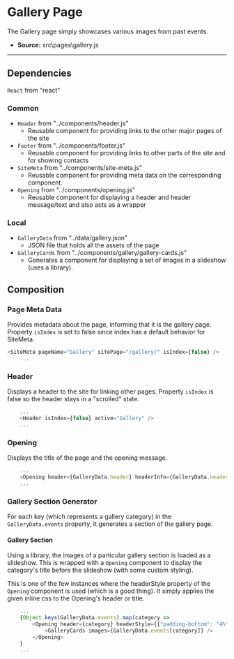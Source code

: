 # Gallery Page
The Gallery page simply showcases various images from past events. 

- **Source:** src\pages\gallery.js

---

## Dependencies
`React` from "react"

### Common
- `Header` from "../components/header.js"
    - Reusable component for providing links to the other major pages of the site
- `Footer` from "../components/footer.js"
    - Reusable component for providing links to other parts of the site and for showing contacts 
- `SiteMeta` from "../components/site-meta.js"
	- Reusable component for providing meta data on the corresponding component.
- `Opening` from "../components/opening.js"
    - Reusable component for displaying a header and header message/text and also acts as a wrapper

### Local
 - `GalleryData` from "../data/gallery.json"
    - JSON file that holds all the assets of the page 
 - `GalleryCards` from "../components/gallery/gallery-cards.js"
    - Generates a component for displaying a set of images in a slideshow (uses a library).

## Composition

### Page Meta Data
Provides metadata about the page, informing that it is the gallery page.  Property `isIndex` is set to false since index has a default behavior for SiteMeta.

```javascript
<SiteMeta pageName="Gallery" sitePage="/gallery/" isIndex={false} />
	...
```

### Header
Displays a header to the site for linking other pages. Property `isIndex` is false so the header stays in a "scrolled" state.

```javascript
    ...
	<Header isIndex={false} active="Gallery" />
	...
```

### Opening
Displays the title of the page and the opening message.

```javascript
    ...
	<Opening header={GalleryData.header} headerInfo={GalleryData.headerInfo}/>
	...
```

### Gallery Section Generator
For each key (which represents a gallery category) in the `GalleryData.events` property, It generates a section of the gallery page.

#### Gallery Section 
Using a library, the images of a particular gallery section is loaded as a slideshow. This is wrapped with a `Opening` component to display the category's title before the slideshow (with some custom styling).

This is one of the few instances where the headerStyle property of the `Opening` component is used (which is a good thing). It simply applies the given inline css to the Opening's header or title.

```javascript
	...
	{Object.keys(GalleryData.events).map(category => 
		<Opening header={category} headerStyle={{"padding-bottom": "4%" }}>
			<GalleryCards images={GalleryData.events[category]} />
		</Opening>
	}
	...
```